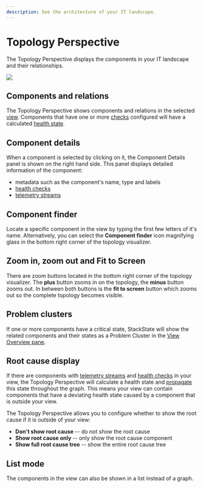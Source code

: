 ```yaml
---
description: See the architecture of your IT landscape.
---
```


# Topology Perspective

The Topology Perspective displays the components in your IT landscape and their relationships.

![](../../../.gitbook/assets/topoview1.png)

## Components and relations

The Topology Perspective shows components and relations in the selected [view](../../views.md). Components that have one or more [checks](../../../configure/checks_and_streams.md#checks) configured will have a calculated [health state](../../../configure/propagation.md).

## Component details

When a component is selected by clicking on it, the Component Details panel is shown on the right hand side. This panel displays detailed information of the component:

* metadata such as the component's name, type and labels
* [health checks](../../../configure/checks_and_streams.md#checks)
* [telemetry streams](../../../configure/checks_and_streams.md#data-streams)

## Component finder

Locate a specific component in the view by typing the first few letters of it's name. Alternatively, you can select the **Component finder** icon magnifying glass in the bottom right corner of the topology visualizer.

## Zoom in, zoom out and Fit to Screen

There are zoom buttons located in the bottom right corner of the topology visualizer. The **plus** button zooms in on the topology, the **minus** button zooms out. In between both buttons is the **fit to screen** button which zooms out so the complete topology becomes visible.

## Problem clusters

If one or more components have a critical state, StackState will show the related components and their states as a Problem Cluster in the [View Overview pane](../../views.md#view-overview).

## Root cause display

If there are components with [telemetry streams](../../../configure/checks_and_streams.md#data-streams) and [health checks](../../../configure/checks_and_streams.md#checks) in your view, the Topology Perspective will calculate a health state and [propagate](../../../configure/propagation.md) this state throughout the graph. This means your view can contain components that have a deviating health state caused by a component that is outside your view.

The Topology Perspective allows you to configure whether to show the root cause if it is outside of your view:

* **Don't show root cause** -- do not show the root cause 
* **Show root cause only** -- only show the root cause component
* **Show full root cause tree** -- show the entire root cause tree

## List mode

The components in the view can also be shown in a list instead of a graph.


